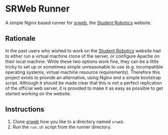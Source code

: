 # SRWeb Runner

A simple Nginx based runner for [srweb][srweb], the [Student Robotics][sr] website.

## Rationale

In the past users who wished to work on the [Student Robotics][sr] website had to either run a virtual machine clone of the server, or configure Apache on their local machine. While these two options work fine, they can be a little tricky to set up or sometimes simple unreasonable to use (e.g. incompatible operating systems, virtual machine resource requirements). Therefore this project exists to provide an alternative, using Nginx and a simple bootstrap script. Although it should be made clear that this is not a perfect replication of the official web server, it is provided to make it as easy as possible to get started working on the website.

## Instructions

1. Clone [srweb][srweb] how you like to a directory named `srweb`.
2. Run the `run.sh` script from the runner directory.

[sr]: https://www.studentrobotics.org
[srweb]: https://www.studentrobotics.org/cgit/srweb.git/tree/README
